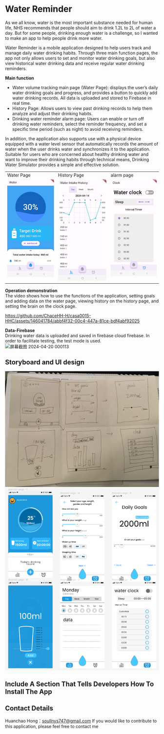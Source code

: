 # Water Reminder
As we all know, water is the most important substance needed for human life, NHS recommends that people should aim to drink 1.2L to 2L of water a day. But for some people, drinking enough water is a challenge, so I wanted to make an app to help people drink more water.  

Water Reminder is a mobile application designed to help users track and manage daily water drinking habits. Through three main function pages, the app not only allows users to set and monitor water drinking goals, but also view historical water drinking data and receive regular water drinking reminders.  

**Main function**
- Water volume tracking main page (Water Page): displays the user’s daily water drinking goals and progress, and provides a button to quickly add water drinking records. All data is uploaded and stored to Firebase in real time.
- History Page: Allows users to view past drinking records to help them analyze and adjust their drinking habits.
- Drinking water reminder alarm page: Users can enable or turn off drinking water reminders, select the reminder frequency, and set a specific time period (such as night) to avoid receiving reminders.

In addition, the application also supports use with a physical device equipped with a water level sensor that automatically records the amount of water when the user drinks water and synchronizes it to the application.
Suitable for users who are concerned about healthy drinking water and want to improve their drinking habits through technical means, Drinking Water Simulator provides a simple and effective solution.

<table>
  <tr>
    <td>Water Page</td>
     <td>History Page</td>
     <td>alarm page</td>
  </tr>
  <tr>
    <td valign="top"><img src="https://github.com/ChaceHH-H/Image/blob/main/Screenshot_20240419_232528.jpg"></td>
    <td valign="top"><img src="https://github.com/ChaceHH-H/Image/blob/main/Screenshot_20240419_232543.jpg"></td>
    <td valign="top"><img src="https://github.com/ChaceHH-H/Image/blob/main/Screenshot_20240419_232550.jpg"></td>
  </tr>
 </table>

**Operation demonstration**  
The video shows how to use the functions of the application, setting goals and adding data on the water page, viewing history on the history page, and setting the brain on the clock page.  

https://github.com/ChaceHH-H/casa0015-HHC/assets/146041784/abbf4f32-00c4-447a-81ce-bdf4abf92025

**Data-Firebase**  
Drinking water data is uploaded and saved in firebase cloud firebase. In order to facilitate testing, the test mode is used.  
<img width="948" alt="屏幕截图 2024-04-20 000113" src="https://github.com/ChaceHH-H/casa0015-HHC/assets/146041784/59a708f8-f6b3-4aa7-a766-895022dfeba7">


## Storyboard and UI design
![Storyboard](https://github.com/ChaceHH-H/casa0015-HHC/blob/main/UI%20design/Storyboard.jpg)
![UI](https://github.com/ChaceHH-H/casa0015-HHC/blob/main/UI%20design/UI-1.png)

## Include A Section That Tells Developers How To Install The App



##  Contact Details

Huanchao Hong：soullnys747@gmail.com If you would like to contribute to this application, please feel free to contact me
